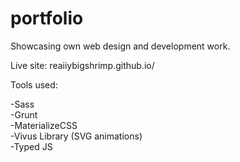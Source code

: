 # portfolio
Showcasing own web design and development work.

Live site: reaiiybigshrimp.github.io/

Tools used: <br>

-Sass<br>
-Grunt<br>
-MaterializeCSS<br>
-Vivus Library (SVG animations)<br>
-Typed JS <br>
